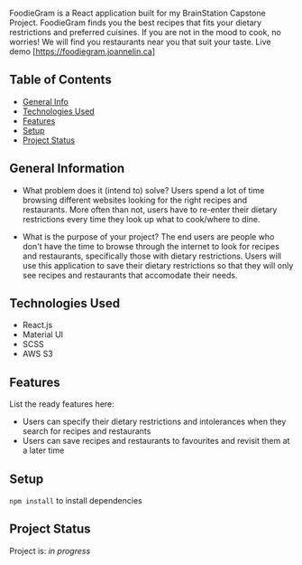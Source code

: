 
FoodieGram is a React application built for my BrainStation Capstone Project. FoodieGram finds you the best recipes that fits your dietary restrictions and preferred cuisines. If you are not in the mood to cook, no worries! We will find you restaurants near you that suit your taste. Live demo [https://foodiegram.joannelin.ca]


## Table of Contents
* [General Info](#general-information)
* [Technologies Used](#technologies-used)
* [Features](#features)
* [Setup](#setup)
* [Project Status](#project-status)


## General Information
- What problem does it (intend to) solve?
Users spend a lot of time browsing different websites looking for the right recipes and restaurants. More often than not, users have to re-enter their dietary restrictions every time they look up what to cook/where to dine.

- What is the purpose of your project?
The end users are people who don't have the time to browse through the internet to look for recipes and restaurants, specifically those with dietary restrictions. Users will use this application to save their dietary restrictions so that they will only see recipes and restaurants that accomodate their needs.



## Technologies Used 
- React.js
- Material UI 
- SCSS 
- AWS S3 


## Features
List the ready features here:
- Users can specify their dietary restrictions and intolerances when they search for recipes and restaurants 
- Users can save recipes and restaurants to favourites and revisit them at a later time


## Setup
 `npm install` to install dependencies  



## Project Status
Project is: _in progress_ 

